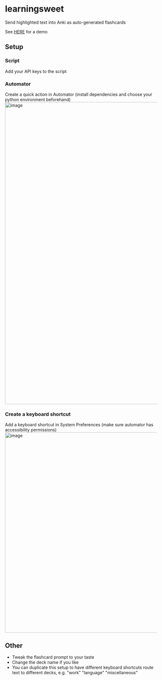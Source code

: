# learningsweet
Send highlighted text into Anki as auto-generated flashcards

See [HERE](https://nickcdryan.com/2024/08/04/automated-anki-take-any-highlighted-text-convert-it-to-flashcards-and-send-it-to-an-anki-deck-with-one-keyboard-stroke/) for a demo

## Setup

### Script
Add your API keys to the script

### Automator
Create a quick action in Automator
(install dependencies and choose your python environment beforehand)
<img width="998" alt="image" src="https://github.com/user-attachments/assets/fc8f3086-0bd3-4dd5-8d70-02b461acf8be">

### Create a keyboard shortcut
Add a keyboard shortcut in System Preferences
(make sure automator has accessibility permissions)
<img width="662" alt="image" src="https://github.com/user-attachments/assets/afaefa07-09be-4a61-b217-4d6e771daa77">

## Other
- Tweak the flashcard prompt to your taste
- Change the deck name if you like
- You can duplicate this setup to have different keyboard shortcuts route text to different decks, e.g. "work" "language" "miscellaneous"
